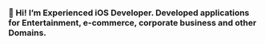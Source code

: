 ### 👋 Hi! I’m Experienced iOS Developer. Developed applications for Entertainment, e-commerce, corporate business and other Domains.

